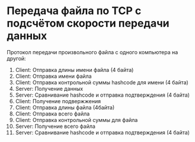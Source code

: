 # Передача файла по TCP с подсчётом скорости передачи данных
Протокол передачи произвольного файла с одного компьютера на другой:

1. Client: Отправка длины имени файла (4 байта)
2. Client: Отправка имени файла 
3. Client: Отправка контрольной суммы hashcode для имени (4 байта)
4. Server: Получение данных
5. Server: Сравнивание hashcode и отправка подтверждения (4 байта)
6. Client: Получение подвержжения
7. Client: Отправка длины файла (4байта)
8. Client: Отправка всего файла
9. Client: Отправка контрольной суммы для файла
10. Server: Получение всего файла
11. Server: Сравнивание hashcode и отправка подтверждения (4 байта)
